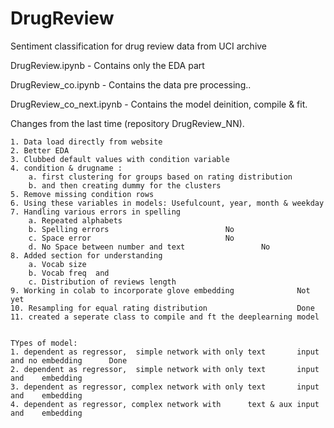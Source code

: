# DrugReview
Sentiment classification for drug review data from UCI archive


DrugReview.ipynb - Contains only the EDA part


DrugReview_co.ipynb - Contains the data pre processing..


DrugReview_co_next.ipynb - Contains the model deinition, compile & fit.



Changes from the last time (repository DrugReview_NN).

	1. Data load directly from website
	2. Better EDA
	3. Clubbed default values with condition variable
	4. condition & drugname : 
		a. first clustering for groups based on rating distribution 
		b. and then creating dummy for the clusters
	5. Remove missing condition rows
	6. Using these variables in models: Usefulcount, year, month & weekday 
	7. Handling various errors in spelling 
		a. Repeated alphabets 
		b. Spelling errors 							No
		c. Space error								No
		d. No Space between number and text					No
	8. Added section for understanding
		a. Vocab size 
		b. Vocab freq  and 
		c. Distribution of reviews length
	9. Working in colab to incorporate glove embedding				Not yet
	10. Resampling for equal rating distribution					Done
	11. created a seperate class to compile and ft the deeplearning model
	
	
	TYpes of model:
	1. dependent as regressor,  simple network with only text       input and no embedding		Done
	2. dependent as regressor,  simple network with only text       input and    embedding
	3. dependent as regressor, complex network with only text       input and    embedding
	4. dependent as regressor, complex network with      text & aux input and    embedding	
	
	
	
	
	
	
	

